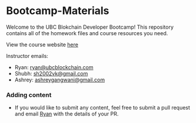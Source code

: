 # Bootcamp-Materials
Welcome to the UBC Blokchain Developer Bootcamp! This repository contains all of the homework files and course resources you need.

View the course website [here](https://ubcblockchain.com)

Instructor emails:
- Ryan: [ryan@ubcblockchain.com](mailto:ryan@ubcblockchain.com)
- Shubh: [sh2002vk@gmail.com](mailto:sh2002vk@gmail.com)
- Ashrey: [ashreygangwani@gmail.com](mailto:ashreygangwani@gmail.com)

### Adding content
- If you would like to submit any content, feel free to submit a pull request and email 
[Ryan](mailto:ryan@ubcblockchain.com) with the details of your PR.
